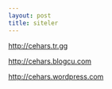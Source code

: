 ```yaml
---
layout: post
title: siteler
---
```


<p><a href="http://cehars.tr.gg">http://cehars.tr.gg</a></p>
<p><a href="http://cehars.blogcu.com//">http://cehars.blogcu.com</a></p>
<p><a href="http://cehars.wordpress.com/">http://cehars.wordpress.com</a></p>

